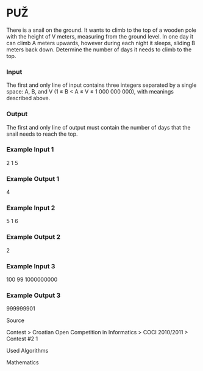 # PUŽ

There is a snail on the ground. It wants to climb to the top of a wooden pole with the height of V meters, measuring from the ground level. In one day it can climb A meters upwards, however during each night it sleeps, sliding B meters back down. Determine the number of days it needs to climb to the top. 

### Input

The first and only line of input contains three integers separated by a single space: A, B, and V (1 ≤ B < A ≤ V ≤ 1 000 000 000), with meanings described above. 

### Output

The first and only line of output must contain the number of days that the snail needs to reach the top. 

### Example Input 1 

2 1 5

### Example Output 1 

4

### Example Input 2 

5 1 6

### Example Output 2 

2

### Example Input 3 

100 99 1000000000

### Example Output 3 

999999901

Source

Contest > Croatian Open Competition in Informatics > COCI 2010/2011 > Contest #2 1

Used Algorithms

Mathematics
